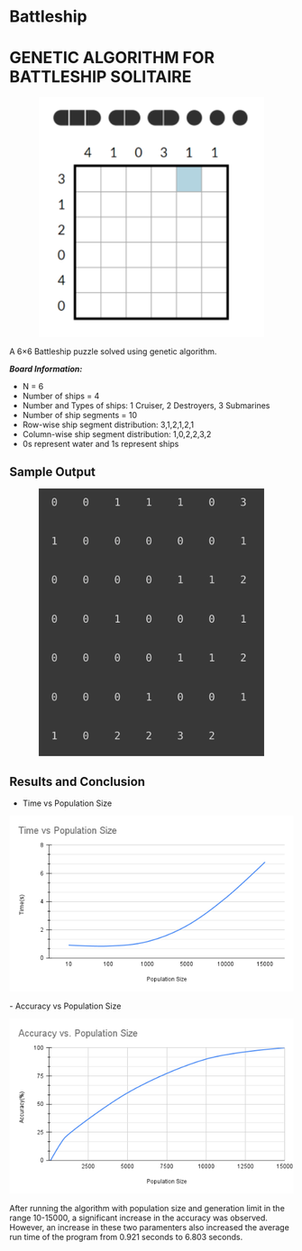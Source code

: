 # Battleship 
# **GENETIC ALGORITHM FOR BATTLESHIP SOLITAIRE**
<p align="center"><img src="https://github.com/A-nn-e/Battleship/blob/main/Ritika%20Pahwa/Battleships-Puzzle.png" width=400/></p>

A 6×6 Battleship puzzle solved using genetic algorithm.

***Board Information:***
- N = 6
- Number of ships = 4
- Number and Types of ships: 1 Cruiser, 2 Destroyers, 3 Submarines
- Number of ship segments = 10
- Row-wise ship segment distribution: 3,1,2,1,2,1
- Column-wise ship segment distribution: 1,0,2,2,3,2
- 0s represent water and 1s represent ships

## Sample Output
<p align="center"><img src="https://github.com/A-nn-e/Battleship/blob/main/Ritika%20Pahwa/Output.png" width=400/></p>

## Results and Conclusion
- Time vs Population Size 
<p align="center"><img src="https://github.com/A-nn-e/Battleship/blob/main/Ritika%20Pahwa/Time%20vs%20Population%20Size.png" width=600/></p>
- Accuracy vs Population Size
<p align="center"><img src="https://github.com/A-nn-e/Battleship/blob/main/Ritika%20Pahwa/Accuracy%20vs.%20Population%20Size.png" width=600/></p>
After running the algorithm with population size and generation limit in the range 10-15000, a significant increase in the accuracy was observed. However, an increase in these two paramenters also increased the average run time of the program from 0.921 seconds to 6.803 seconds.



